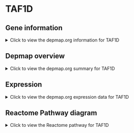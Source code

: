 <h1>TAF1D</h1>

<h2>Gene information</h2>
<details>
  <summary>Click to view the depmap.org information for TAF1D</summary>
  <p><a href="https://depmap.org/portal/gene/TAF1D?tab=about" target="_BLANK">Open page in a new tab...</a></p>
  <iframe src="https://depmap.org/portal/gene/TAF1D?tab=about" style="border:none;width:100%;height:800px"></iframe>
</details>

<h2>Depmap overview</h2>
<details>
  <summary>Click to view the depmap.org summary for TAF1D</summary>
  <p><a href="https://depmap.org/portal/gene/TAF1D?tab=overview" target="_BLANK">Open page in a new tab...</a></p>
  <iframe src="https://depmap.org/portal/gene/TAF1D?tab=overview" style="border:none;width:100%;height:800px"></iframe>
</details>

<h2>Expression</h2>
<details>
  <summary>Click to view the depmap.org expression data for TAF1D</summary>
  <p><a href="https://depmap.org/portal/gene/TAF1D?tab=characterization" target="_BLANK">Open page in a new tab...</a></p>
  <iframe src="https://depmap.org/portal/gene/TAF1D?tab=characterization" style="border:none;width:100%;height:800px"></iframe>
</details>



<h2>Reactome Pathway diagram</h2>
<details>
  <summary>Click to view the Reactome pathway for TAF1D</summary>
  <p><a href="https://reactome.org/PathwayBrowser/#/R-HSA-73863" target="_BLANK">Open page in a new tab...</a></p>
  <p>RNA Polymerase I Transcription Termination</p>
<iframe src="https://reactome.org/PathwayBrowser/#/R-HSA-73863" style="border:none;width:100%;height:800px"></iframe>
</details>



